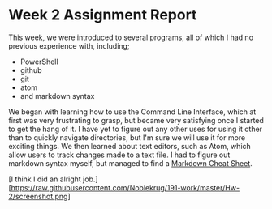 # Week 2 Assignment Report

This week, we were introduced to several programs, all of which I had no previous experience with, including;
- PowerShell
- github
- git
- atom
- and markdown syntax

We began with learning how to use the Command Line Interface, which at first was very frustrating to grasp, but became very satisfying once I started to get the hang of it. I have yet to figure out any other uses for using it other than to quickly navigate directories, but I'm sure we will use it for more exciting things. We then learned about text editors, such as Atom, which allow users to track changes made to a text file. I had to figure out markdown syntax myself, but managed to find a [Markdown Cheat Sheet](https://github.com/adam-p/markdown-here/wiki/Markdown-Cheatsheet).

[I think I did an alright job.][https://raw.githubusercontent.com/Noblekrug/191-work/master/Hw-2/screenshot.png]
